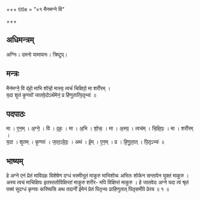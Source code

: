 +++
title = "०१ मैनमग्ने वि"

+++
## अधिमन्त्रम्
अग्निः। दमनो यामायनः। त्रिष्टुप्।

## मन्त्रः
मैन॑मग्ने॒ वि द॑हो॒ माभि शो॑चो॒ मास्य॒ त्वचं॑ चिक्षिपो॒ मा शरी॑रम् ।  
य॒दा शृ॒तं कृ॒णवो॑ जातवे॒दोऽथे॑मेनं॒ प्र हि॑णुतात्पि॒तृभ्यः॑ ॥

## पदपाठः
मा । ए॒न॒म् । अ॒ग्ने॒ । वि । द॒हः॒ । मा । अ॒भि । शो॒चः॒ । मा । अ॒स्य॒ । त्वच॑म् । चि॒क्षि॒पः॒ । मा । शरी॑रम् ।  
य॒दा । शृ॒तम् । कृ॒णवः॑ । जा॒त॒ऽवे॒दः॒ । अथ॑ । ई॒म् । ए॒न॒म् । प्र । हि॒णु॒ता॒त् । पि॒तृऽभ्यः॑ ॥

## भाष्यम्
हे अग्ने एनं प्रेतं माविदहः विशेषेण दग्धं भस्मीभूतं माकुरु माभिशोचः अभितः शोकेन सन्तापेन युक्तं माकुरु । अस्य त्वचं माचिक्षिपः इतस्ततोविक्षिप्तां माकुरु शरीर- मपि विक्षिप्तं माकुरु । हे जातवेदः अग्ने यदा त्वं श्रृतं पक्वं सुदग्धं कृणवः करिष्यसि अथ तदानीं ईमेनं प्रेतं पितृभ्यः प्राहिणुतात् पितृसमीपे प्रेरय ॥ १ ॥